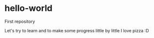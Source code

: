 # hello-world
First repository

Let's try to learn and to make some progress little by little
I love pizza :D
